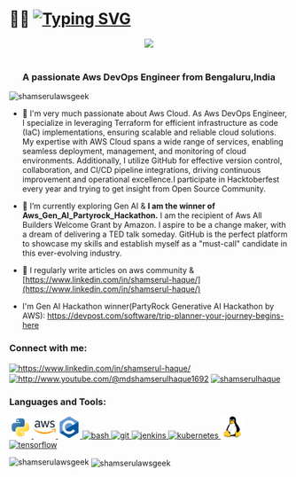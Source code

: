 # 🏄‍♂ [![Typing SVG](https://readme-typing-svg.herokuapp.com/?color=%2336BCF7&Center=true&VCenter=true&align=center&width=700&lines=Hey+lovely+folks+%F0%9F%91%8B,+I+am+Md+Shamserul+Haque;+Welcome+to+My+Profile!;AWS+Enthusiast;Always+learning+new+things+;Aws+enthusiast)](https://git.io/typing-svg)
<div id="header" align="center">
  <img src="https://media.giphy.com/media/cUAGuLiEcTBwRfkAQq/giphy.gif" width="200">
  </div>

<!-- <p align="center"><a href="https://gitmurali.github.io"><img width="80%" src="./assets/Md Shamserul Haque.png" /></a></p> -->
 
<br />
<h3 align="center"> A passionate Aws DevOps Engineer from Bengaluru,India</h3>

<p align="left"> <img src="https://komarev.com/ghpvc/?username=shamserulawsgeek&label=Profile%20views&color=0e75b6&style=flat" alt="shamserulawsgeek" /> </p>


- 🔭 I'm very much passionate about Aws Cloud. As  Aws DevOps Engineer, I specialize in leveraging Terraform for efficient infrastructure as code (IaC) implementations, ensuring scalable and reliable cloud solutions. My expertise with AWS Cloud spans a wide range of services, enabling seamless deployment, management, and monitoring of cloud environments. Additionally, I utilize GitHub for effective version control, collaboration, and CI/CD pipeline integrations, driving continuous improvement and operational excellence.I participate in Hacktoberfest every year and trying to get insight from Open Source Community.

- 🌱 I’m currently exploring Gen AI  & **I am the winner of Aws_Gen_AI_Partyrock_Hackathon.** I am the recipient of Aws All Builders Welcome Grant by Amazon. I aspire to be a change maker, with a dream of delivering a TED talk someday. GitHub is the perfect platform to showcase my skills and establish myself as a "must-call" candidate in this ever-evolving industry.

- 📝 I regularly write articles on aws community & [https://www.linkedin.com/in/shamserul-haque/](https://www.linkedin.com/in/shamserul-haque/)
- I'm Gen AI Hackathon winner(PartyRock Generative AI Hackathon by AWS): https://devpost.com/software/trip-planner-your-journey-begins-here

<h3 align="left">Connect with me:</h3>
<p align="left">
<a href="https://linkedin.com/in/https://www.linkedin.com/in/shamserul-haque/" target="blank"><img align="center" src="https://raw.githubusercontent.com/rahuldkjain/github-profile-readme-generator/master/src/images/icons/Social/linked-in-alt.svg" alt="https://www.linkedin.com/in/shamserul-haque/" height="30" width="40" /></a>
<a href="https://www.youtube.com/c/http://www.youtube.com/@mdshamserulhaque1692" target="blank"><img align="center" src="https://raw.githubusercontent.com/rahuldkjain/github-profile-readme-generator/master/src/images/icons/Social/youtube.svg" alt="http://www.youtube.com/@mdshamserulhaque1692" height="30" width="40" /></a>
<a href="https://discord.gg/shamserulhaque" target="blank"><img align="center" src="https://raw.githubusercontent.com/rahuldkjain/github-profile-readme-generator/master/src/images/icons/Social/discord.svg" alt="shamserulhaque" height="30" width="40" /></a>
</p>

<h3 align="left">Languages and Tools:</h3>
<p align="left">
  <a href="https://www.python.org" target="_blank" rel="noreferrer">
    <img src="https://raw.githubusercontent.com/devicons/devicon/master/icons/python/python-original.svg" alt="python" width="40" height="40"/>
  </a>
  <a href="https://aws.amazon.com" target="_blank" rel="noreferrer">
    <img src="https://raw.githubusercontent.com/devicons/devicon/master/icons/amazonwebservices/amazonwebservices-original-wordmark.svg" alt="aws" width="40" height="40"/>
  </a>
  <a href="https://www.cprogramming.com/" target="_blank" rel="noreferrer">
    <img src="https://raw.githubusercontent.com/devicons/devicon/master/icons/c/c-original.svg" alt="c" width="40" height="40"/>
  </a>
  <a href="https://www.gnu.org/software/bash/" target="_blank" rel="noreferrer">
    <img src="https://www.vectorlogo.zone/logos/gnu_bash/gnu_bash-icon.svg" alt="bash" width="40" height="40"/>
  </a>
  <a href="https://git-scm.com/" target="_blank" rel="noreferrer">
    <img src="https://www.vectorlogo.zone/logos/git-scm/git-scm-icon.svg" alt="git" width="40" height="40"/>
  </a>
  <a href="https://www.jenkins.io" target="_blank" rel="noreferrer">
    <img src="https://www.vectorlogo.zone/logos/jenkins/jenkins-icon.svg" alt="jenkins" width="40" height="40"/>
  </a>
  <a href="https://kubernetes.io" target="_blank" rel="noreferrer">
    <img src="https://www.vectorlogo.zone/logos/kubernetes/kubernetes-icon.svg" alt="kubernetes" width="40" height="40"/>
  </a>
  <a href="https://www.linux.org/" target="_blank" rel="noreferrer">
    <img src="https://raw.githubusercontent.com/devicons/devicon/master/icons/linux/linux-original.svg" alt="linux" width="40" height="40"/>
  </a>
  <a href="https://www.tensorflow.org" target="_blank" rel="noreferrer">
    <img src="https://www.vectorlogo.zone/logos/tensorflow/tensorflow-icon.svg" alt="tensorflow" width="40" height="40"/>
  </a>
</p>

<p>
  <img align="left" src="https://github-readme-stats.vercel.app/api/top-langs?username=shamserulawsgeek&show_icons=true&locale=en&layout=compact" alt="shamserulawsgeek" />
</p>
<p>
  &nbsp;<img align="center" src="https://github-readme-stats.vercel.app/api?username=shamserulawsgeek&show_icons=true&locale=en" alt="shamserulawsgeek" />
</p>
